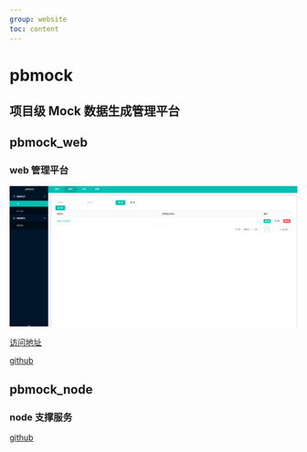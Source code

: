 ```yaml
---
group: website
toc: content
---
```


# pbmock

## 项目级 Mock 数据生成管理平台

## pbmock_web

### web 管理平台

![pbmock_web](./images/pb_mock.png)

[访问地址](http://www.torrentjiang.store/pbmock/)

[github](https://github.com/torrentjiang/pbmock)

## pbmock_node

### node 支撑服务

[github](https://github.com/torrentjiang/pbmock_node)

<!--
    快速拉取pb文件，解析内容，生成接口（减少90%的读pb拼接数据的工作）
    mock的接口存在版本概念
    集中管理维护，方便后续页面的维护者了解前人的接口约定（减少30%的交接工作）
-->
